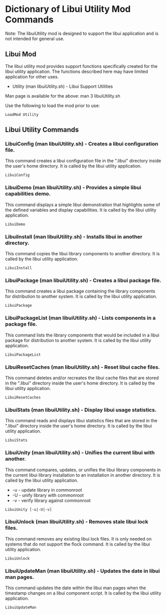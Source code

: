 # Dictionary of Libui Utility Mod Commands

Note: The libuiUtility mod is designed to support the libui application and is
not intended for general use.

## Libui Mod

The libui utility mod provides support functions specifically created for the
libui utility application. The functions described here may have limited
application for other uses.

* Utility (man libuiUtility.sh) - Libui Support Utilities

Man page is available for the above: man 3 libuiUtility.sh

Use the following to load the mod prior to use:

```
LoadMod Utility
```

## Libui Utility Commands

### LibuiConfig (man libuiUtility.sh) - Creates a libui configuration file.

This command creates a libui configuration file in the ".libui" directory inside
the user's home directory. It is called by the libui utility application.

```
LibuiConfig
```

### LibuiDemo (man libuiUtility.sh) - Provides a simple libui capabilities demo.

This command displays a simple libui demonstration that highlights some of the
defined variables and display capabilities. It is called by the libui utility
application.

```
LibuiDemo
```

### LibuiInstall (man libuiUtility.sh) - Installs libui in another directory.

This command copies the libui library components to another directory. It is
called by the libui utility application.

```
LibuiInstall
```

### LibuiPackage (man libuiUtility.sh) - Creates a libui package file.

This command creates a libui package containing the library components for
distribution to another system. It is called by the libui utility application.

```
LibuiPackage
```

### LibuiPackageList (man libuiUtility.sh) - Lists components in a package file.

This command lists the library components that would be included in a libui
package for distribution to another system. It is called by the libui utility
application.

```
LibuiPackageList
```

### LibuiResetCaches (man libuiUtility.sh) - Reset libui cache files.

This command deletes and/or recreates the libui cache files that are stored in
the ".libui" directory inside the user's home directory. It is called by the
libui utility application.

```
LibuiResetCaches
```

### LibuiStats (man libuiUtility.sh) - Display libui usage statistics.

This command reads and displays libui statistics files that are stored in the
".libui" directory inside the user's home directory. It is called by the libui
utility application.

```
LibuiStats
```

### LibuiUnity (man libuiUtility.sh) - Unifies the current libui with another.

This command compares, updates, or unifies the libui library components in the
current libui library installation to an installation in another directory. It
is called by the libui utility application.

* -u - update library in commonroot
* -U - unify library with commonroot
* -v - verify library against commonroot

```
LibuiUnity [-u|-U|-v]
```

### LibuiUnlock (man libuiUtility.sh) - Removes stale libui lock files.

This command removes any existing libui lock files. It is only needed on systems
that do not support the flock command. It is called by the libui utility
application.

```
LibuiUnlock
```

### LibuiUpdateMan (man libuiUtility.sh) - Updates the date in libui man pages.

This command updates the date within the libui man pages when the timestamp
changes on a libui component script. It is called by the libui utility
application.

```
LibuiUpdateMan
```

